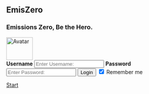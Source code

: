 ## EmisZero

### Emissions Zero, Be the Hero.
<form action="action_page.php" method="post">
    <div class="imgcontainer">
        <img src="prof.jpg" width ="70" height = "60" alt="Avatar" class="avatar">
    </div>
    <div class="container">
        <label for="uname"><b>Username</b></label>
            <input type="text" placeholder="Enter Username:" name="uname" required>
        <label for="psw"><b>Password</b></label>
            <input type="password" placeholder="Enter Password:" name="psw" required>
        <button type="submit">Login</button>
        <label>
        <input type="checkbox" checked="checked" name="remember"> Remember me
        </label>
        </div>
    </div>
</form>
<!-- Place this tag where you want the button to render. -->
<a class="github-button" href="https://projectemiszero.github.io/Slide-2/" data-size="large" aria-label="Start">Start</a>